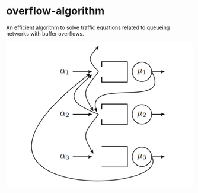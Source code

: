 # overflow-algorithm
An efficient algorithm to solve traffic equations related to queueing networks with buffer overflows.

![network example](overflowNet.png "A network example")
